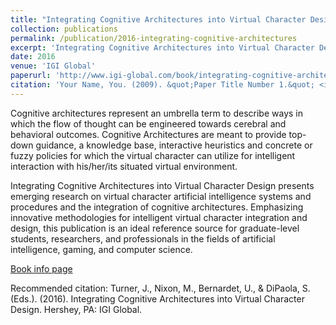 ```yaml
---
title: "Integrating Cognitive Architectures into Virtual Character Design"
collection: publications
permalink: /publication/2016-integrating-cognitive-architectures
excerpt: 'Integrating Cognitive Architectures into Virtual Character Design presents emerging research on virtual character artificial intelligence systems and procedures and the integration of cognitive architectures.'
date: 2016
venue: 'IGI Global'
paperurl: 'http://www.igi-global.com/book/integrating-cognitive-architectures-into-virtual/146983'
citation: 'Your Name, You. (2009). &quot;Paper Title Number 1.&quot; <i>Journal 1</i>. 1(1).'
---
```

Cognitive architectures represent an umbrella term to describe ways in which the flow of thought can be engineered towards cerebral and behavioral outcomes. Cognitive Architectures are meant to provide top-down guidance, a knowledge base, interactive heuristics and concrete or fuzzy policies for which the virtual character can utilize for intelligent interaction with his/her/its situated virtual environment.

Integrating Cognitive Architectures into Virtual Character Design presents emerging research on virtual character artificial intelligence systems and procedures and the integration of cognitive architectures. Emphasizing innovative methodologies for intelligent virtual character integration and design, this publication is an ideal reference source for graduate-level students, researchers, and professionals in the fields of artificial intelligence, gaming, and computer science.

[Book info page](http://www.igi-global.com/book/integrating-cognitive-architectures-into-virtual/146983.)

Recommended citation: Turner, J., Nixon, M., Bernardet, U., & DiPaola, S. (Eds.). (2016). Integrating Cognitive Architectures into Virtual Character Design. Hershey, PA: IGI Global.